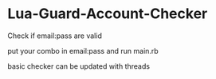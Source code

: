 # Lua-Guard-Account-Checker
Check if email:pass are valid

put your combo in email:pass and run main.rb

basic checker can be updated with threads
